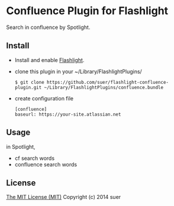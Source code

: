 Confluence Plugin for Flashlight
====================================

Search in confluence by Spotlight.

Install
--------------

* Install and enable [Flashlight](https://github.com/nate-parrott/Flashlight/).
* clone this plugin in your ~/Library/FlashlightPlugins/

    ```
    $ git clone https://github.com/suer/flashlight-confluence-plugin.git ~/Library/FlashlightPlugins/confluence.bundle
    ```

* create configuration file

    ```
    [confluence]
    baseurl: https://your-site.atlassian.net
    ```

Usage
--------------

in Spotlight,

* cf search words
* confluence search words

License
-------------------------------
[The MIT License (MIT)](http://opensource.org/licenses/mit-license)
Copyright (c) 2014 suer